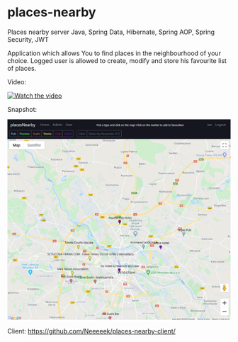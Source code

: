 # places-nearby
Places nearby server
Java, Spring Data, Hibernate, Spring AOP, Spring Security, JWT

Application which allows You to find places in the neighbourhood of your choice. Logged user is allowed to create, modify and store his favourite list of places.

Video:

[![Watch the video](https://i.gyazo.com/96a4cd204ec1cf9e62de21e66e838986.png)](https://streamable.com/ab6ph3)

Snapshot:

![Snapshot](https://github.com/Neeeeek/places-nearby/blob/master/snapshots/screen2.PNG)

Client: https://github.com/Neeeeek/places-nearby-client/
